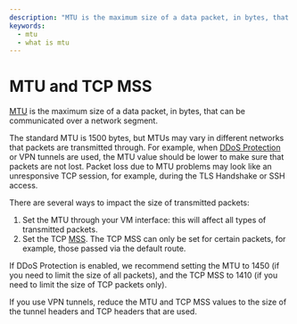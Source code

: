 ```yaml
---
description: "MTU is the maximum size of a data packet, in bytes, that can be communicated over a network segment. The standard MTU is 1500 bytes, but MTUs may vary in different networks that packets are transmitted through."
keywords:
  - mtu
  - what is mtu
---
```


# MTU and TCP MSS

[MTU](https://en.wikipedia.org/wiki/Maximum_transmission_unit) is the maximum size of a data packet, in bytes, that can be communicated over a network segment.

The standard MTU is 1500 bytes, but MTUs may vary in different networks that packets are transmitted through. For example, when [DDoS Protection](../ddos-protection/index.md) or VPN tunnels are used, the MTU value should be lower to make sure that packets are not lost. Packet loss due to MTU problems may look like an unresponsive TCP session, for example, during the TLS Handshake or SSH access.

There are several ways to impact the size of transmitted packets:
1. Set the MTU through your VM interface: this will affect all types of transmitted packets.
1. Set the TCP [MSS](https://en.wikipedia.org/wiki/Maximum_segment_size). The TCP MSS can only be set for certain packets, for example, those passed via the default route.


If DDoS Protection is enabled, we recommend setting the MTU to 1450 (if you need to limit the size of all packets), and the TCP MSS to 1410 (if you need to limit the size of TCP packets only).


If you use VPN tunnels, reduce the MTU and TCP MSS values to the size of the tunnel headers and TCP headers that are used.